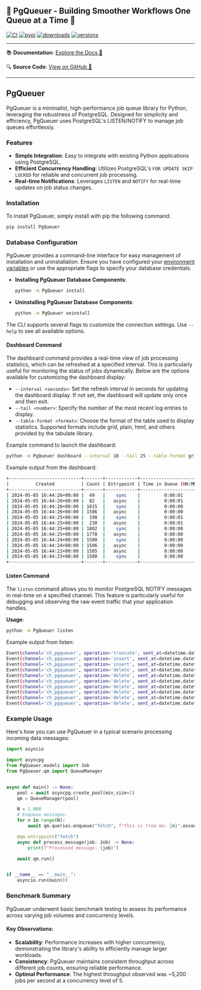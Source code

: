 ## 🚀 PgQueuer - Building Smoother Workflows One Queue at a Time 🚀
[![CI](https://github.com/janbjorge/PgQueuer/actions/workflows/ci.yml/badge.svg)](https://github.com/janbjorge/PgQueuer/actions/workflows/ci.yml?query=branch%3Amain)
[![pypi](https://img.shields.io/pypi/v/PgQueuer.svg)](https://pypi.python.org/pypi/PgQueuer)
[![downloads](https://static.pepy.tech/badge/PgQueuer/month)](https://pepy.tech/project/PgQueuer)
[![versions](https://img.shields.io/pypi/pyversions/PgQueuer.svg)](https://github.com/janbjorge/PgQueuer)

---

📚 **Documentation**: [Explore the Docs 📖](https://github.com/janbjorge/PgQueuer/wiki/)

🔍 **Source Code**: [View on GitHub 💾](https://github.com/janbjorge/PgQueuer/)

---

## PgQueuer

PgQueuer is a minimalist, high-performance job queue library for Python, leveraging the robustness of PostgreSQL. Designed for simplicity and efficiency, PgQueuer uses PostgreSQL's LISTEN/NOTIFY to manage job queues effortlessly.

### Features

- **Simple Integration**: Easy to integrate with existing Python applications using PostgreSQL.
- **Efficient Concurrency Handling**: Utilizes PostgreSQL's `FOR UPDATE SKIP LOCKED` for reliable and concurrent job processing.
- **Real-time Notifications**: Leverages `LISTEN` and `NOTIFY` for real-time updates on job status changes.

### Installation

To install PgQueuer, simply install with pip the following command:

```bash
pip install PgQueuer
```

### Database Configuration

PgQueuer provides a command-line interface for easy management of installation and uninstallation. Ensure you have configured your [environment variables](https://magicstack.github.io/asyncpg/current/api/index.html#connection) or use the appropriate flags to specify your database credentials.

- **Installing PgQueuer Database Components**:
  ```bash
  python -m PgQueuer install 
  ```

- **Uninstalling PgQueuer Database Components**:
  ```bash
  python -m PgQueuer uninstall 
  ```

The CLI supports several flags to customize the connection settings. Use `--help` to see all available options.

#### Dashboard Command

The dashboard command provides a real-time view of job processing statistics, which can be refreshed at a specified interval. This is particularly useful for monitoring the status of jobs dynamically. Below are the options available for customizing the dashboard display:

  - `--interval <seconds>`: Set the refresh interval in seconds for updating the dashboard display. If not set, the dashboard will update only once and then exit.
  - `--tail <number>`: Specify the number of the most recent log entries to display.
  - `--table-format <format>`: Choose the format of the table used to display statistics. Supported formats include grid, plain, html, and others provided by the tabulate library.

Example command to launch the dashboard:
```bash
python -m PgQueuer dashboard --interval 10 --tail 25 --table-format grid
```

Example output from the dashboard:
```bash
+---------------------------+-------+------------+--------------------------+------------+----------+
|          Created          | Count | Entrypoint | Time in Queue (HH:MM:SS) |   Status   | Priority |
+---------------------------+-------+------------+--------------------------+------------+----------+
| 2024-05-05 16:44:26+00:00 |  49   |    sync    |         0:00:01          | successful |    0     |
| 2024-05-05 16:44:26+00:00 |  82   |   async    |         0:00:01          | successful |    0     |
| 2024-05-05 16:44:26+00:00 | 1615  |    sync    |         0:00:00          | successful |    0     |
| 2024-05-05 16:44:26+00:00 | 1586  |   async    |         0:00:00          | successful |    0     |
| 2024-05-05 16:44:25+00:00 |  198  |    sync    |         0:00:01          | successful |    0     |
| 2024-05-05 16:44:25+00:00 |  230  |   async    |         0:00:01          | successful |    0     |
| 2024-05-05 16:44:25+00:00 | 1802  |    sync    |         0:00:00          | successful |    0     |
| 2024-05-05 16:44:25+00:00 | 1778  |   async    |         0:00:00          | successful |    0     |
| 2024-05-05 16:44:24+00:00 | 1500  |    sync    |         0:00:00          | successful |    0     |
| 2024-05-05 16:44:24+00:00 | 1506  |   async    |         0:00:00          | successful |    0     |
| 2024-05-05 16:44:23+00:00 | 1505  |   async    |         0:00:00          | successful |    0     |
| 2024-05-05 16:44:23+00:00 | 1500  |    sync    |         0:00:00          | successful |    0     |
+---------------------------+-------+------------+--------------------------+------------+----------+
```

#### Listen Command

The `listen` command allows you to monitor PostgreSQL NOTIFY messages in real-time on a specified channel. This feature is particularly useful for debugging and observing the raw event traffic that your application handles.

**Usage**:
```bash
python -m PgQueuer listen 
```

Example output from listen:
```bash
Event(channel='ch_pgqueuer', operation='truncate', sent_at=datetime.datetime(2024, 5, 11, 20, 15, 16, 123135, tzinfo=TzInfo(UTC)), table='pgqueuer', received_at=datetime.datetime(2024, 5, 11, 20, 15, 16, 129818, tzinfo=datetime.timezone.utc))
Event(channel='ch_pgqueuer', operation='insert', sent_at=datetime.datetime(2024, 5, 11, 20, 15, 16, 129978, tzinfo=TzInfo(UTC)), table='pgqueuer', received_at=datetime.datetime(2024, 5, 11, 20, 15, 16, 155611, tzinfo=datetime.timezone.utc))
Event(channel='ch_pgqueuer', operation='insert', sent_at=datetime.datetime(2024, 5, 11, 20, 15, 16, 155634, tzinfo=TzInfo(UTC)), table='pgqueuer', received_at=datetime.datetime(2024, 5, 11, 20, 15, 16, 156301, tzinfo=datetime.timezone.utc))
Event(channel='ch_pgqueuer', operation='delete', sent_at=datetime.datetime(2024, 5, 11, 20, 15, 16, 171691, tzinfo=TzInfo(UTC)), table='pgqueuer', received_at=datetime.datetime(2024, 5, 11, 20, 15, 16, 173794, tzinfo=datetime.timezone.utc))
Event(channel='ch_pgqueuer', operation='delete', sent_at=datetime.datetime(2024, 5, 11, 20, 15, 16, 171702, tzinfo=TzInfo(UTC)), table='pgqueuer', received_at=datetime.datetime(2024, 5, 11, 20, 15, 16, 174455, tzinfo=datetime.timezone.utc))
Event(channel='ch_pgqueuer', operation='delete', sent_at=datetime.datetime(2024, 5, 11, 20, 15, 16, 171704, tzinfo=TzInfo(UTC)), table='pgqueuer', received_at=datetime.datetime(2024, 5, 11, 20, 15, 16, 174875, tzinfo=datetime.timezone.utc))
Event(channel='ch_pgqueuer', operation='delete', sent_at=datetime.datetime(2024, 5, 11, 20, 15, 16, 174537, tzinfo=TzInfo(UTC)), table='pgqueuer', received_at=datetime.datetime(2024, 5, 11, 20, 15, 16, 175312, tzinfo=datetime.timezone.utc))
Event(channel='ch_pgqueuer', operation='delete', sent_at=datetime.datetime(2024, 5, 11, 20, 15, 16, 173397, tzinfo=TzInfo(UTC)), table='pgqueuer', received_at=datetime.datetime(2024, 5, 11, 20, 15, 16, 175468, tzinfo=datetime.timezone.utc))
Event(channel='ch_pgqueuer', operation='delete', sent_at=datetime.datetime(2024, 5, 11, 20, 15, 16, 173748, tzinfo=TzInfo(UTC)), table='pgqueuer', received_at=datetime.datetime(2024, 5, 11, 20, 15, 16, 175861, tzinfo=datetime.timezone.utc))
Event(channel='ch_pgqueuer', operation='delete', sent_at=datetime.datetime(2024, 5, 11, 20, 15, 16, 174547, tzinfo=TzInfo(UTC)), table='pgqueuer', received_at=datetime.datetime(2024, 5, 11, 20, 15, 16, 176460, tzinfo=datetime.timezone.utc))
```

### Example Usage

Here's how you can use PgQueuer in a typical scenario processing incoming data messages:

```python
import asyncio

import asyncpg
from PgQueuer.models import Job
from PgQueuer.qm import QueueManager


async def main() -> None:
    pool = await asyncpg.create_pool(min_size=2)
    qm = QueueManager(pool)

    N = 1_000
    # Enqueue messages.
    for n in range(N):
        await qm.queries.enqueue("fetch", f"this is from me: {n}".encode())

    @qm.entrypoint("fetch")
    async def process_message(job: Job) -> None:
        print(f"Processed message: {job}")

    await qm.run()


if __name__ == "__main__":
    asyncio.run(main())
```

### Benchmark Summary

PgQueuer underwent basic benchmark testing to assess its performance across varying job volumes and concurrency levels.

#### Key Observations:
- **Scalability**: Performance increases with higher concurrency, demonstrating the library's ability to efficiently manage larger workloads.
- **Consistency**: PgQueuer maintains consistent throughput across different job counts, ensuring reliable performance.
- **Optimal Performance**: The highest throughput observed was ~5,200 jobs per second at a concurrency level of 5.